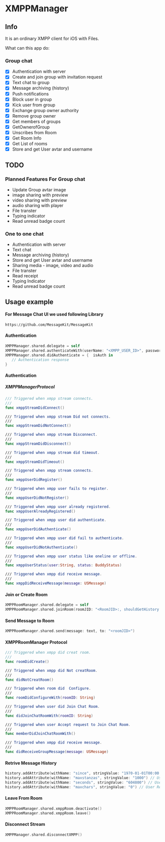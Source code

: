 
# XMPPManager

  ## Info
   
   It is an ordinary XMPP client for iOS with Files.
   
   What can this app do:
   
   ### Group chat
   
   - [x] Authentication with server
   - [x] Create and join group with invitation request 
   - [x] Text chat to group
   - [x] Message archiving (history)
   - [x] Push notifications
   - [x] Block user in group
   - [x] Kick user from group
   - [x] Exchange group owner authority
   - [x] Remove group owner
   - [x] Get members of groups
   - [x] GetOwnerofGroup
   - [x] Unscribes from Room
   - [x] Get Room Info
   - [x] Get List of rooms
   - [x] Store and get User avtar and username

## TODO

### Planned Features For Group chat

-  Update Group avtar image
-  image sharing with preview
-  video sharing with preview
-  audio sharing with player
-  File transter 
-  Typing indicator
-  Read unread badge count

### One to one chat        

- Authentication with server
- Text chat 
- Message archiving (history)
- Store and get User avtar and username
- Sharing media -  image, video and audio 
- File transter 
- Read receipt
- Typing Indicator
- Read unread badge count



## Usage example

#### For Message Chat UI we used  following Library 

```
https://github.com/MessageKit/MessageKit
```

#### Authentication 

```swift
XMPPManager.shared.delegate = self
XMPPManager.shared.authenticateWith(userName: "<XMPP_USER_ID>", password: "<XMPP_Password>")
XMPPManager.shared.didAuthenticate = {  isAuth in
   // Authentication response
}
```

#### Authentication 

##### XMPPManagerProtocol

```swift
/// Triggered when xmpp stream connects.
///
func xmppStreamDidConnect()

/// Triggered when xmpp stream Did not connects.
///
func xmppStreamDidNotConnect()

/// Triggered when xmpp stream Disconnect.
///
func xmppStreamDidDisconnect()

/// Triggered when xmpp stream did timeout.
///
func xmppStreamDidTimeout()

/// Triggered when xmpp stream connects.
///
func xmppUserDidRegister()

/// Triggered when xmpp user fails to register.
///
func xmppUserDidNotRegister()

/// Triggered when xmpp user already registered.
func xmppUserAlreadyRegistered()

/// Triggered when xmpp user did authenticate.
///
func xmppUserDidAuthenticate()

/// Triggered when xmpp user did fail to authenticate.
///
func xmppUserDidNotAuthenticate()

/// Triggered when xmpp user status like oneline or offline.
///
func xmppUserStatus(user:String, status: BuddyStatus)

/// Triggered when xmpp did receive message.
///
func xmppDidReceiveMessage(message: USMessage)
```

#### Join or Create Room 

```swift
XMPPRoomManager.shared.delegate = self
XMPPRoomManager.shared.joinRoom(roomJID: "<RoomJID>:, shouldGetHistory: true)
```

#### Send Message to Room 

```swift
XMPPRoomManager.shared.send(message: text, to: "<roomJID>")
```

#### XMPPRoomManager Protocol

```swift
/// Triggered when xmpp did creat room.
///
func roomDidCreate()

/// Triggered when xmpp did Not creatRoom.
///
func didNotCreatRoom()

/// Triggered when room did  Configure.
///
func roomDidConfigureWith(roomID: String)

/// Triggered when user did Join Chat Room.
///
func didJoinChatRoomWith(roomID: String)

/// Triggered when user Accept request to Join Chat Room.
///
func memberDidJoinChatRoomWith()

/// Triggered when xmpp did receive message.
///
func didReceiveGroupMessage(message: USMessage)
```
#### Retrive Message History

```swift
history.addAttribute(withName: "since", stringValue: "1970-01-01T00:00:00Z") // User Requests All History
history.addAttribute(withName: "maxstanzas", stringValue: "1000") // User Requests Limit on Number of Messages in History
history.addAttribute(withName: "seconds", stringValue: "604800") // User Requests History for Last 7 days (seconds)
history.addAttribute(withName: "maxchars", stringValue: "0") // User Requests no history
```

#### Leave From Room

```swift
XMPPRoomManager.shared.xmppRoom.deactivate()
XMPPRoomManager.shared.xmppRoom.leave()
```

#### Disconnect Stream

```swift
XMPPManager.shared.disconnectXMPP()
```
